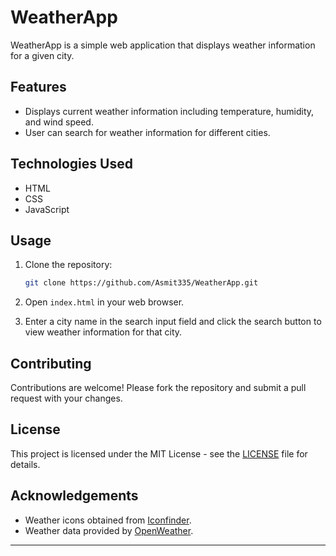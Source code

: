 
# WeatherApp

WeatherApp is a simple web application that displays weather information for a given city.

## Features

- Displays current weather information including temperature, humidity, and wind speed.
- User can search for weather information for different cities.

## Technologies Used

- HTML
- CSS
- JavaScript

## Usage

1. Clone the repository:

   ```bash
   git clone https://github.com/Asmit335/WeatherApp.git
   ```

2. Open `index.html` in your web browser.

3. Enter a city name in the search input field and click the search button to view weather information for that city.

 

## Contributing

Contributions are welcome! Please fork the repository and submit a pull request with your changes.

## License

This project is licensed under the MIT License - see the [LICENSE](LICENSE) file for details.

## Acknowledgements

- Weather icons obtained from [Iconfinder](https://www.iconfinder.com/).
- Weather data provided by [OpenWeather](https://openweathermap.org/).

---
